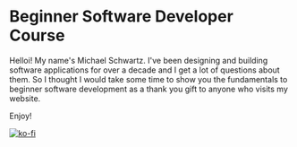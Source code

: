 # Beginner Software Developer Course

Helloi! My name's Michael Schwartz. I've been designing and building software applications for over a decade and I get a lot of questions about them. So I thought I would take some time to show you the fundamentals to beginner software development as a thank you gift to anyone who visits my website.

Enjoy!

[![ko-fi](https://az743702.vo.msecnd.net/cdn/kofi2.png?v=0)](https://ko-fi.com/michaelsboost)

